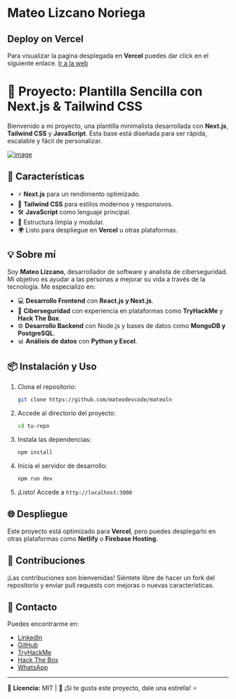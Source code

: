 
# Mateo Lizcano Noriega

## Deploy on Vercel
Para visualizar la pagina desplegada en **Vercel** puedes dar click en el siguiente enlace. [Ir a la web](https://mateoln.vercel.app)

# 🚀 Proyecto: Plantilla Sencilla con Next.js & Tailwind CSS
Bienvenido a mi proyecto, una plantilla minimalista desarrollada con **Next.js**, **Tailwind CSS** y **JavaScript**. Esta base está diseñada para ser rápida, escalable y fácil de personalizar.

[![image](https://github.com/user-attachments/assets/116b279d-a59b-43f8-a00f-0be96c483131)](https://mateoln.vercel.app)

## 🎯 Características

- ⚡ **Next.js** para un rendimiento optimizado.
- 🎨 **Tailwind CSS** para estilos modernos y responsivos.
- 🛠️ **JavaScript** como lenguaje principal.
- 📂 Estructura limpia y modular.
- 🌍 Listo para despliegue en **Vercel** u otras plataformas.

## 💡 Sobre mí

Soy **Mateo Lizcano**, desarrollador de software y analista de ciberseguridad. Mi objetivo es ayudar a las personas a mejorar su vida a través de la tecnología. Me especializo en:

- 💻 **Desarrollo Frontend** con **React.js y Next.js**.
- 🔐 **Ciberseguridad** con experiencia en plataformas como **TryHackMe** y **Hack The Box**.
- ⚙️ **Desarrollo Backend** con Node.js y bases de datos como **MongoDB y PostgreSQL**.
- 📊 **Análisis de datos** con **Python y Excel**.

## 📦 Instalación y Uso

1. Clona el repositorio:
   ```bash
   git clone https://github.com/mateodevcode/mateoln
   ```
2. Accede al directorio del proyecto:
   ```bash
   cd tu-repo
   ```
3. Instala las dependencias:
   ```bash
   npm install
   ```
4. Inicia el servidor de desarrollo:
   ```bash
   npm run dev
   ```
5. ¡Listo! Accede a `http://localhost:3000`

## 🌐 Despliegue

Este proyecto está optimizado para **Vercel**, pero puedes desplegarlo en otras plataformas como **Netlify** o **Firebase Hosting**.

## 🤝 Contribuciones

¡Las contribuciones son bienvenidas! Siéntete libre de hacer un fork del repositorio y enviar pull requests con mejoras o nuevas características.

## 📩 Contacto

Puedes encontrarme en:

- [LinkedIn](https://www.linkedin.com/in/mateo-lizcano-noriega)
- [GitHub](https://github.com/mateodevcode)
- [TryHackMe](https://tryhackme.com/p/mateo.dev)
- [Hack The Box](https://app.hackthebox.com/profile/1472461)
- [WhatsApp](https://wa.me/34675464502)

---

📌 **Licencia:** MIT | 🌟 ¡Si te gusta este proyecto, dale una estrella! ⭐



